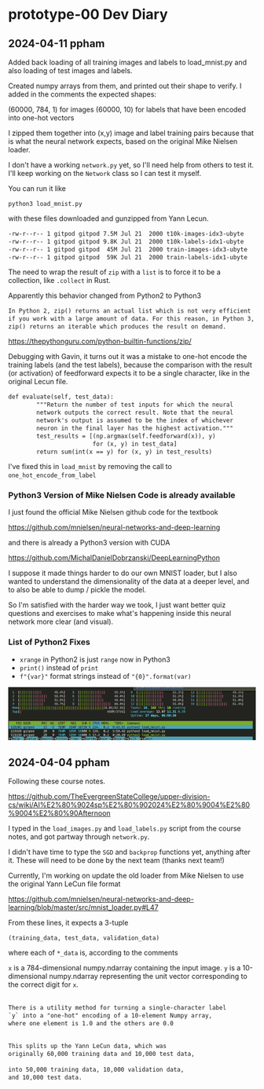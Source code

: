 # prototype-00 Dev Diary

## 2024-04-11 ppham

Added back loading of all training images and labels to load_mnist.py
and also loading of test images and labels.

Created numpy arrays from them, and printed out their shape to verify.
I added in the comments the expected shapes:

(60000, 784, 1) for images
(60000, 10) for labels that have been encoded into one-hot vectors

I zipped them together into (x,y) image and label training pairs
because that is what the neural network expects, based on the
original Mike Nielsen loader.

I don't have a working `network.py` yet, so I'll need help from
others to test it. I'll keep working on the `Network` class
so I can test it myself.

You can run it like
```
python3 load_mnist.py
```

with these files downloaded and gunzipped from Yann Lecun.

```
-rw-r--r-- 1 gitpod gitpod 7.5M Jul 21  2000 t10k-images-idx3-ubyte
-rw-r--r-- 1 gitpod gitpod 9.8K Jul 21  2000 t10k-labels-idx1-ubyte
-rw-r--r-- 1 gitpod gitpod  45M Jul 21  2000 train-images-idx3-ubyte
-rw-r--r-- 1 gitpod gitpod  59K Jul 21  2000 train-labels-idx1-ubyte
```

The need to wrap the result of `zip`
with a `list` is to force it to be a collection, like `.collect` in Rust.

Apparently this behavior changed from Python2 to Python3

```
In Python 2, zip() returns an actual list which is not very efficient if you work with a large amount of data. For this reason, in Python 3, zip() returns an iterable which produces the result on demand.
```
https://thepythonguru.com/python-builtin-functions/zip/

Debugging with Gavin, it turns out it was a mistake to one-hot encode the
training labels (and the test labels), because the comparison with the
result (or activation) of feedforward expects it to be a single character,
like in the original Lecun file.

```
def evaluate(self, test_data):
        """Return the number of test inputs for which the neural
        network outputs the correct result. Note that the neural
        network's output is assumed to be the index of whichever
        neuron in the final layer has the highest activation."""
        test_results = [(np.argmax(self.feedforward(x)), y)
                        for (x, y) in test_data]
        return sum(int(x == y) for (x, y) in test_results)
```

I've fixed this in `load_mnist` by removing the call to `one_hot_encode_from_label`

### Python3 Version of Mike Nielsen Code is already available

I just found the official Mike Nielsen github code for the textbook

https://github.com/mnielsen/neural-networks-and-deep-learning

and there is already a Python3 version with CUDA

https://github.com/MichalDanielDobrzanski/DeepLearningPython

I suppose it made things harder to do our own MNIST loader, but I also
wanted to understand the dimensionality of the data at a deeper level,
and to also be able to dump / pickle the model.

So I'm satisfied with the harder way we took, I just want better quiz questions
and exercises to make what's happening inside this neural network more clear
(and visual).

### List of Python2 Fixes

* `xrange` in Python2 is just `range` now in Python3
* `print()` instead of `print`
* `f"{var}"` format strings instead of `"{0}".format(var)`

![alt text](image.png)

## 2024-04-04 ppham 

Following these course notes.

https://github.com/TheEvergreenStateCollege/upper-division-cs/wiki/AI%E2%80%9024sp%E2%80%902024%E2%80%9004%E2%80%9004%E2%80%90Afternoon

I typed in the `load_images.py` and `load_labels.py` script
from the course notes, and got partway through `network.py`.

I didn't have time to type the `SGD` and `backprop` functions yet, anything after it. These will need to be done by the next
team (thanks next team!)

Currently, I'm working on update the old loader from
Mike Nielsen to use the
original Yann LeCun file format

https://github.com/mnielsen/neural-networks-and-deep-learning/blob/master/src/mnist_loader.py#L47

From these lines, it expects a 3-tuple

```
(training_data, test_data, validation_data)
```

where each of `*_data` is, according to the comments

``x`` is a 784-dimensional numpy.ndarray
    containing the input image.  ``y`` is a 10-dimensional
    numpy.ndarray representing the unit vector corresponding to the
    correct digit for ``x``.
```

There is a utility method for turning a single-character label
`y` into a "one-hot" encoding of a 10-element Numpy array,
where one element is 1.0 and the others are 0.0

```

```

This splits up the Yann LeCun data, which was
originally 60,000 training data and 10,000 test data,

into 50,000 training data, 10,000 validation data,
and 10,000 test data.